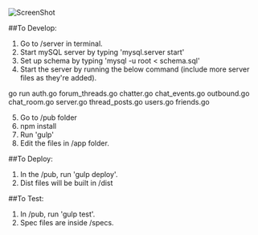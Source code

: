 ![ScreenShot](http://i.imgur.com/fMIcLAc.png)

##To Develop:

1. Go to /server in terminal.
2. Start mySQL server by typing 'mysql.server start'
3. Set up schema by typing 'mysql -u root < schema.sql'
4. Start the server by running the below command (include more server files as they're added).

  go run auth.go forum_threads.go chatter.go chat_events.go outbound.go chat_room.go server.go thread_posts.go users.go friends.go

5. Go to /pub folder
6. npm install
7. Run 'gulp'
8. Edit the files in /app folder.


##To Deploy:

1. In the /pub, run 'gulp deploy'.
2. Dist files will be built in /dist


##To Test:

1. In /pub, run 'gulp test'.
2. Spec files are inside /specs.
